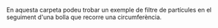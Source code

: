 En aquesta carpeta podeu trobar un exemple de filtre de partícules en el seguiment d'una bolla que recorre una circumferència.
